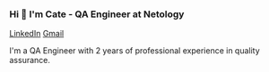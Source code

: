 ### Hi 👋 I'm Cate - QA Engineer at Netology
[LinkedIn](https://www.linkedin.com/) [Gmail](mailto:cate.minaeva@gmail.com) 

I'm a QA Engineer with 2 years of professional experience in quality assurance.

<!--
**cateminaeva/cateminaeva** is a ✨ _special_ ✨ repository because its `README.md` (this file) appears on your GitHub profile.

Here are some ideas to get you started:

- 🔭 I’m currently working on ...
- 🌱 I’m currently learning ...
- 👯 I’m looking to collaborate on ...
- 🤔 I’m looking for help with ...
- 💬 Ask me about ...
- 📫 How to reach me: ...
- 😄 Pronouns: ...
- ⚡ Fun fact: ...
-->

